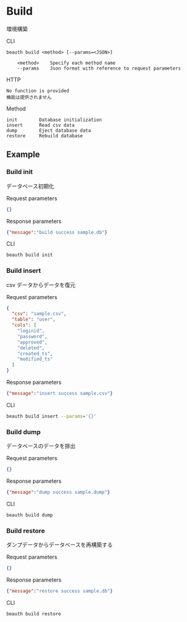# Build

環境構築

CLI

```text
beauth build <method> [--params=<JSON>]

    <method>    Specify each method name
    --params    Json format with reference to request parameters
```

HTTP

```text
No function is provided
機能は提供されません
```

Method

```text
init        Database initialization
insert      Read csv data
dump        Eject database data
restore     Rebuild database
```

## Example

### Build init

データベース初期化

Request parameters

```json
{}
```

Response parameters

```json
{"message":"build success sample.db"}
```

CLI

```zsh
beauth build init
```

### Build insert

csv データからデータを復元

Request parameters

```json
{
  "csv": "sample.csv",
  "table": "user",
  "cols": [
    "loginid",
    "password",
    "approved",
    "deleted",
    "created_ts",
    "modified_ts"
  ]
}
```

Response parameters

```json
{"message":"insert success sample.csv"}
```

CLI

```zsh
beauth build insert --params='{}'
```

### Build dump

データベースのデータを排出

Request parameters

```json
{}
```

Response parameters

```json
{"message":"dump success sample.dump"}
```

CLI

```zsh
beauth build dump
```

### Build restore

ダンプデータからデータベースを再構築する

Request parameters

```json
{}
```

Response parameters

```json
{"message":"restore success sample.db"}
```

CLI

```zsh
beauth build restore
```
